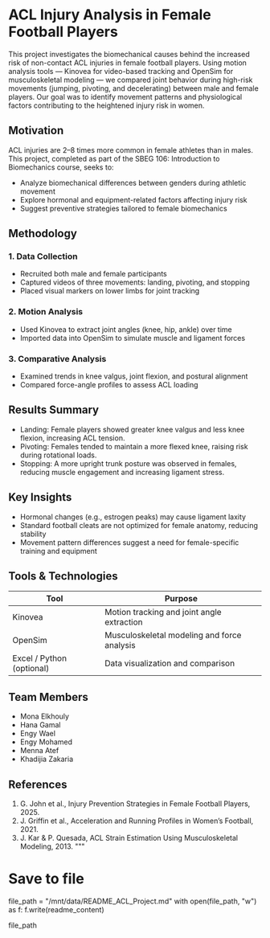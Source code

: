 

# ACL Injury Analysis in Female Football Players



This project investigates the biomechanical causes behind the increased risk of non-contact ACL injuries in female football players. Using motion analysis tools — Kinovea for video-based tracking and OpenSim for musculoskeletal modeling — we compared joint behavior during high-risk movements (jumping, pivoting, and decelerating) between male and female players. Our goal was to identify movement patterns and physiological factors contributing to the heightened injury risk in women.

## Motivation

ACL injuries are 2–8 times more common in female athletes than in males. This project, completed as part of the SBEG 106: Introduction to Biomechanics course, seeks to:
- Analyze biomechanical differences between genders during athletic movement
- Explore hormonal and equipment-related factors affecting injury risk
- Suggest preventive strategies tailored to female biomechanics

## Methodology

### 1. Data Collection
- Recruited both male and female participants
- Captured videos of three movements: landing, pivoting, and stopping
- Placed visual markers on lower limbs for joint tracking

### 2. Motion Analysis
- Used Kinovea to extract joint angles (knee, hip, ankle) over time
- Imported data into OpenSim to simulate muscle and ligament forces

### 3. Comparative Analysis
- Examined trends in knee valgus, joint flexion, and postural alignment
- Compared force-angle profiles to assess ACL loading

## Results Summary

- Landing: Female players showed greater knee valgus and less knee flexion, increasing ACL tension.
- Pivoting: Females tended to maintain a more flexed knee, raising risk during rotational loads.
- Stopping: A more upright trunk posture was observed in females, reducing muscle engagement and increasing ligament stress.

## Key Insights

- Hormonal changes (e.g., estrogen peaks) may cause ligament laxity
- Standard football cleats are not optimized for female anatomy, reducing stability
- Movement pattern differences suggest a need for female-specific training and equipment

## Tools & Technologies

| Tool        | Purpose                                |
|-------------|----------------------------------------|
| Kinovea     | Motion tracking and joint angle extraction |
| OpenSim     | Musculoskeletal modeling and force analysis |
| Excel / Python (optional) | Data visualization and comparison |

## Team Members

- Mona Elkhouly
- Hana Gamal
- Engy Wael
- Engy Mohamed
- Menna Atef
- Khadijia Zakaria

## References

1. G. John et al., Injury Prevention Strategies in Female Football Players, 2025.
2. J. Griffin et al., Acceleration and Running Profiles in Women’s Football, 2021.
3. J. Kar & P. Quesada, ACL Strain Estimation Using Musculoskeletal Modeling, 2013.
"""

# Save to file
file_path = "/mnt/data/README_ACL_Project.md"
with open(file_path, "w") as f:
    f.write(readme_content)

file_path
